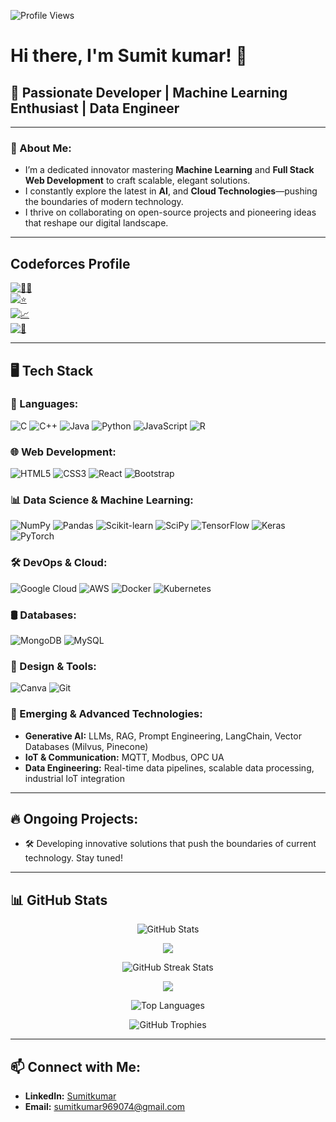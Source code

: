<p align="left">
  <img src="https://komarev.com/ghpvc/?username=Sumitkumar005&style=flat-square" alt="Profile Views">
</p>



# Hi there, I'm Sumit kumar! 👋

## 🎯 Passionate Developer | Machine Learning Enthusiast | Data Engineer

---

### 🚀 About Me:
- I’m a dedicated innovator mastering **Machine Learning** and **Full Stack Web Development** to craft scalable, elegant solutions.
- I constantly explore the latest in **AI**, and **Cloud Technologies**—pushing the boundaries of modern technology.
- I thrive on collaborating on open-source projects and pioneering ideas that reshape our digital landscape.

---

## Codeforces Profile

[![🙋‍♂️](https://img.shields.io/badge/--orange?style=flat&logo=codeforces)]()  
[![⭐](https://img.shields.io/badge/Rating-1500-blue?style=flat&logo=codeforces)]()  
[![📈](https://img.shields.io/badge/Rank-Specialist-green?style=flat&logo=codeforces)]()  
[![🔢](https://img.shields.io/badge/Solved-182-yellow?style=flat&logo=codeforces)]()

---

## 🖥️ Tech Stack

### 🔧 Languages:
![C](https://img.shields.io/badge/C-A8B9CC?style=for-the-badge&logo=c&logoColor=white)
![C++](https://img.shields.io/badge/C++-00599C?style=for-the-badge&logo=c%2B%2B&logoColor=white)
![Java](https://img.shields.io/badge/Java-007396?style=for-the-badge&logo=java&logoColor=white)
![Python](https://img.shields.io/badge/Python-3776AB?style=for-the-badge&logo=python&logoColor=white)
![JavaScript](https://img.shields.io/badge/JavaScript-F7DF1E?style=for-the-badge&logo=javascript&logoColor=black)
![R](https://img.shields.io/badge/R-276DC3?style=for-the-badge&logo=r&logoColor=white)

### 🌐 Web Development:
![HTML5](https://img.shields.io/badge/HTML5-E34F26?style=for-the-badge&logo=html5&logoColor=white)
![CSS3](https://img.shields.io/badge/CSS3-1572B6?style=for-the-badge&logo=css3&logoColor=white)
![React](https://img.shields.io/badge/React-20232A?style=for-the-badge&logo=react&logoColor=61DAFB)
![Bootstrap](https://img.shields.io/badge/Bootstrap-563D7C?style=for-the-badge&logo=bootstrap&logoColor=white)

### 📊 Data Science & Machine Learning:
![NumPy](https://img.shields.io/badge/NumPy-013243?style=for-the-badge&logo=numpy&logoColor=white)
![Pandas](https://img.shields.io/badge/Pandas-150458?style=for-the-badge&logo=pandas&logoColor=white)
![Scikit-learn](https://img.shields.io/badge/scikit--learn-F7931E?style=for-the-badge&logo=scikit-learn&logoColor=white)
![SciPy](https://img.shields.io/badge/SciPy-8CAAE6?style=for-the-badge&logo=scipy&logoColor=white)
![TensorFlow](https://img.shields.io/badge/TensorFlow-FF6F00?style=for-the-badge&logo=tensorflow&logoColor=white)
![Keras](https://img.shields.io/badge/Keras-D00000?style=for-the-badge&logo=keras&logoColor=white)
![PyTorch](https://img.shields.io/badge/PyTorch-EE4C2C?style=for-the-badge&logo=pytorch&logoColor=white)

### 🛠️ DevOps & Cloud:
![Google Cloud](https://img.shields.io/badge/Google%20Cloud-4285F4?style=for-the-badge&logo=google-cloud&logoColor=white)
![AWS](https://img.shields.io/badge/Amazon%20AWS-232F3E?style=for-the-badge&logo=amazon-aws&logoColor=white)
![Docker](https://img.shields.io/badge/Docker-2496ED?style=for-the-badge&logo=docker&logoColor=white)
![Kubernetes](https://img.shields.io/badge/Kubernetes-326CE5?style=for-the-badge&logo=kubernetes&logoColor=white)

### 🛢 Databases:
![MongoDB](https://img.shields.io/badge/MongoDB-4EA94B?style=for-the-badge&logo=mongodb&logoColor=white)
![MySQL](https://img.shields.io/badge/MySQL-4479A1?style=for-the-badge&logo=mysql&logoColor=white)

### 🎨 Design & Tools:
![Canva](https://img.shields.io/badge/Canva-00C4CC?style=for-the-badge&logo=canva&logoColor=white)
![Git](https://img.shields.io/badge/Git-F05032?style=for-the-badge&logo=git&logoColor=white)

### 🔮 Emerging & Advanced Technologies:
- **Generative AI:** LLMs, RAG, Prompt Engineering, LangChain, Vector Databases (Milvus, Pinecone)
- **IoT & Communication:** MQTT, Modbus, OPC UA
- **Data Engineering:** Real-time data pipelines, scalable data processing, industrial IoT integration

---

## 🔥 Ongoing Projects:
- 🛠️ Developing innovative solutions that push the boundaries of current technology. Stay tuned!

---

## 📊 GitHub Stats

<p align="center">
  <img src="https://github-readme-stats.vercel.app/api?username=Sumitkumar005&show_icons=true&theme=radical" alt="GitHub Stats">
</p>

<p align="center">
  <img src="https://leetcard.jacoblin.cool/Sumitkumar005?theme=dark&font=Abel&ext=heatmap">
</p>

<p align="center">
  <img src="https://github-readme-streak-stats.vercel.app/?user=Sumitkumar005&theme=dark&hide_border=true" alt="GitHub Streak Stats">
</p>


<p align="center">
  <img src="https://github-readme-activity-graph.vercel.app/graph?username=Sumitkumar005&theme=react-dark">
</p>


<p align="center">
  <img src="https://github-readme-stats.vercel.app/api/top-langs/?username=Sumitkumar005&layout=compact&theme=radical" alt="Top Languages">
</p>

<p align="center">
  <img src="https://github-profile-trophy.vercel.app/?username=Sumitkumar005&theme=darkhub&row=1&column=4" alt="GitHub Trophies">
</p>

---

## 📫 Connect with Me:
- **LinkedIn:** [Sumitkumar](https://www.linkedin.com/in/sumit-kumar-02a145239/)
- **Email:** [sumitkumar969074@gmail.com](mailto:sumitkumar969074@gmail.com)
